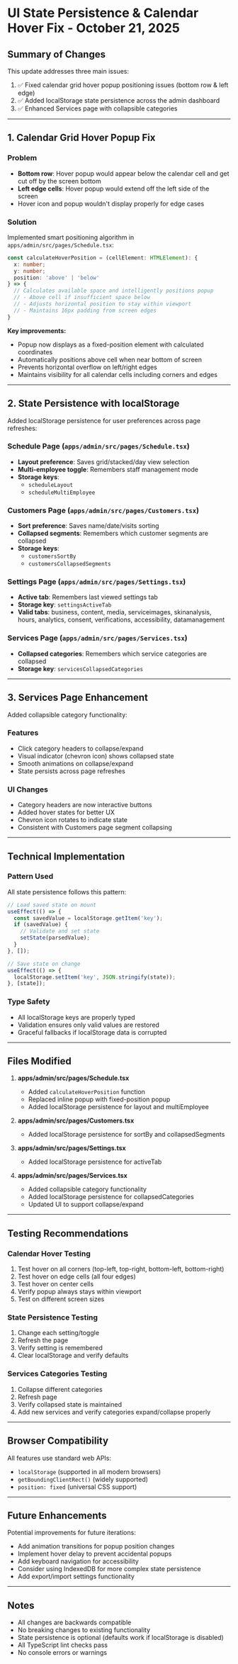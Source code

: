 # UI State Persistence & Calendar Hover Fix - October 21, 2025

## Summary of Changes

This update addresses three main issues:
1. ✅ Fixed calendar grid hover popup positioning issues (bottom row & left edge)
2. ✅ Added localStorage state persistence across the admin dashboard
3. ✅ Enhanced Services page with collapsible categories

---

## 1. Calendar Grid Hover Popup Fix

### Problem
- **Bottom row**: Hover popup would appear below the calendar cell and get cut off by the screen bottom
- **Left edge cells**: Hover popup would extend off the left side of the screen
- Hover icon and popup wouldn't display properly for edge cases

### Solution
Implemented smart positioning algorithm in `apps/admin/src/pages/Schedule.tsx`:

```typescript
const calculateHoverPosition = (cellElement: HTMLElement): { 
  x: number; 
  y: number; 
  position: 'above' | 'below' 
} => {
  // Calculates available space and intelligently positions popup
  // - Above cell if insufficient space below
  // - Adjusts horizontal position to stay within viewport
  // - Maintains 16px padding from screen edges
}
```

**Key improvements:**
- Popup now displays as a fixed-position element with calculated coordinates
- Automatically positions above cell when near bottom of screen
- Prevents horizontal overflow on left/right edges
- Maintains visibility for all calendar cells including corners and edges

---

## 2. State Persistence with localStorage

Added localStorage persistence for user preferences across page refreshes:

### Schedule Page (`apps/admin/src/pages/Schedule.tsx`)
- **Layout preference**: Saves grid/stacked/day view selection
- **Multi-employee toggle**: Remembers staff management mode
- **Storage keys**: 
  - `scheduleLayout`
  - `scheduleMultiEmployee`

### Customers Page (`apps/admin/src/pages/Customers.tsx`)
- **Sort preference**: Saves name/date/visits sorting
- **Collapsed segments**: Remembers which customer segments are collapsed
- **Storage keys**:
  - `customersSortBy`
  - `customersCollapsedSegments`

### Settings Page (`apps/admin/src/pages/Settings.tsx`)
- **Active tab**: Remembers last viewed settings tab
- **Storage key**: `settingsActiveTab`
- **Valid tabs**: business, content, media, serviceimages, skinanalysis, hours, analytics, consent, verifications, accessibility, datamanagement

### Services Page (`apps/admin/src/pages/Services.tsx`)
- **Collapsed categories**: Remembers which service categories are collapsed
- **Storage key**: `servicesCollapsedCategories`

---

## 3. Services Page Enhancement

Added collapsible category functionality:

### Features
- Click category headers to collapse/expand
- Visual indicator (chevron icon) shows collapsed state
- Smooth animations on collapse/expand
- State persists across page refreshes

### UI Changes
- Category headers are now interactive buttons
- Added hover states for better UX
- Chevron icon rotates to indicate state
- Consistent with Customers page segment collapsing

---

## Technical Implementation

### Pattern Used
All state persistence follows this pattern:

```typescript
// Load saved state on mount
useEffect(() => {
  const savedValue = localStorage.getItem('key');
  if (savedValue) {
    // Validate and set state
    setState(parsedValue);
  }
}, []);

// Save state on change
useEffect(() => {
  localStorage.setItem('key', JSON.stringify(state));
}, [state]);
```

### Type Safety
- All localStorage keys are properly typed
- Validation ensures only valid values are restored
- Graceful fallbacks if localStorage data is corrupted

---

## Files Modified

1. **apps/admin/src/pages/Schedule.tsx**
   - Added `calculateHoverPosition` function
   - Replaced inline popup with fixed-position popup
   - Added localStorage persistence for layout and multiEmployee

2. **apps/admin/src/pages/Customers.tsx**
   - Added localStorage persistence for sortBy and collapsedSegments

3. **apps/admin/src/pages/Settings.tsx**
   - Added localStorage persistence for activeTab

4. **apps/admin/src/pages/Services.tsx**
   - Added collapsible category functionality
   - Added localStorage persistence for collapsedCategories
   - Updated UI to support collapse/expand

---

## Testing Recommendations

### Calendar Hover Testing
1. Test hover on all corners (top-left, top-right, bottom-left, bottom-right)
2. Test hover on edge cells (all four edges)
3. Test hover on center cells
4. Verify popup always stays within viewport
5. Test on different screen sizes

### State Persistence Testing
1. Change each setting/toggle
2. Refresh the page
3. Verify setting is remembered
4. Clear localStorage and verify defaults

### Services Categories Testing
1. Collapse different categories
2. Refresh page
3. Verify collapsed state is maintained
4. Add new services and verify categories expand/collapse properly

---

## Browser Compatibility

All features use standard web APIs:
- `localStorage` (supported in all modern browsers)
- `getBoundingClientRect()` (widely supported)
- `position: fixed` (universal CSS support)

---

## Future Enhancements

Potential improvements for future iterations:
- Add animation transitions for popup position changes
- Implement hover delay to prevent accidental popups
- Add keyboard navigation for accessibility
- Consider using IndexedDB for more complex state persistence
- Add export/import settings functionality

---

## Notes

- All changes are backwards compatible
- No breaking changes to existing functionality
- State persistence is optional (defaults work if localStorage is disabled)
- All TypeScript lint checks pass
- No console errors or warnings


